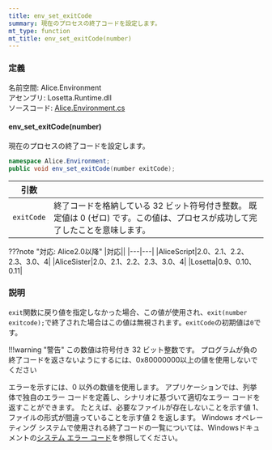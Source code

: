 ```yaml
---
title: env_set_exitCode
summary: 現在のプロセスの終了コードを設定します。
mt_type: function
mt_title: env_set_exitCode(number)
---
```

### 定義
名前空間: Alice.Environment<br/>
アセンブリ: Losetta.Runtime.dll<br/>
ソースコード: [Alice.Environment.cs](https://github.com/WSOFT-Project/Losetta/blob/master/Losetta.Runtime/Alice.Environment.cs)

#### env_set_exitCode(number)

現在のプロセスの終了コードを設定します。

```cs title="AliceScript"
namespace Alice.Environment;
public void env_set_exitCode(number exitCode);
```

|引数| |
|-|-|
|`exitCode`|終了コードを格納している 32 ビット符号付き整数。 既定値は 0 (ゼロ) です。この値は、プロセスが成功して完了したことを意味します。|

???note "対応: Alice2.0以降"
    |対応||
    |---|---|
    |AliceScript|2.0、2.1、2.2、2.3、3.0、4|
    |AliceSister|2.0、2.1、2.2、2.3、3.0、4|
    |Losetta|0.9、0.10、0.11|

### 説明
`exit`関数に戻り値を指定しなかった場合、この値が使用され、`exit(number exitcode);`で終了された場合はこの値は無視されます。`exitCode`の初期値は`0`です。

!!!warning "警告"
    この数値は符号付き 32 ビット整数です。 プログラムが負の終了コードを返さないようにするには、0x80000000以上の値を使用しないでください

エラーを示すには、0 以外の数値を使用します。 アプリケーションでは、列挙体で独自のエラー コードを定義し、シナリオに基づいて適切なエラー コードを返すことができます。 たとえば、必要なファイルが存在しないことを示す値 1、ファイルの形式が間違っていることを示す値 2 を返します。 Windows オペレーティング システムで使用される終了コードの一覧については、Windowsドキュメントの[システム エラー コード](https://learn.microsoft.com/ja-jp/windows/win32/debug/system-error-codes)を参照してください。